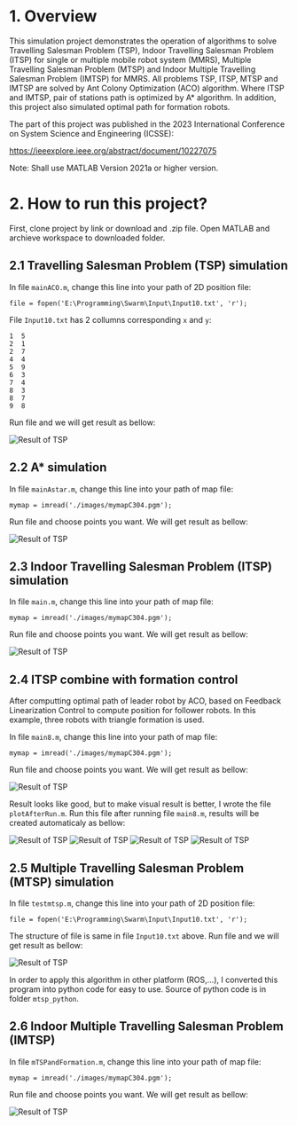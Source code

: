 # 1. Overview
This simulation project demonstrates the operation of algorithms to solve Travelling Salesman Problem (TSP), Indoor Travelling Salesman Problem (ITSP) for single or multiple mobile robot system (MMRS), Multiple Travelling Salesman Problem (MTSP) and Indoor Multiple Travelling Salesman Problem (IMTSP) for MMRS. All problems TSP, ITSP, MTSP and IMTSP are solved by Ant Colony Optimization (ACO) algorithm. Where ITSP and IMTSP, pair of stations path is optimized by A* algorithm. In addition, this project also simulated optimal path for formation robots.

The part of this project was published in the 2023 International Conference on System Science and Engineering (ICSSE):

https://ieeexplore.ieee.org/abstract/document/10227075

Note: Shall use MATLAB Version 2021a or higher version.

# 2. How to run this project?

First, clone project by link or download and  .zip file. Open MATLAB and archieve workspace to downloaded folder.

## 2.1 Travelling Salesman Problem (TSP) simulation

In file `mainACO.m`, change this line into your path of 2D position file:

`file = fopen('E:\Programming\Swarm\Input\Input10.txt', 'r');`

File `Input10.txt` has 2 collumns corresponding `x` and `y`:
```
1  5
2  1
2  7
4  4
5  9
6  3
7  4
8  3
8  7
9  8
```

Run file and we will get result as bellow:

![Result of TSP](images/ACO_10stations.png)

## 2.2 A* simulation
In file `mainAstar.m`, change this line into your path of map file:

`mymap = imread('./images/mymapC304.pgm');`

Run file and choose points you want. We will get result as bellow:

![Result of TSP](images/Astar.png)

## 2.3 Indoor Travelling Salesman Problem (ITSP) simulation

In file `main.m`, change this line into your path of map file:

`mymap = imread('./images/mymapC304.pgm');`

Run file and choose points you want. We will get result as bellow:

![Result of TSP](images/ACOvsBF_11cities.png)

## 2.4 ITSP combine with formation control

After computting optimal path of leader robot by ACO, based on Feedback Linearization Control to compute position for follower robots. In this example, three robots with triangle formation is used.

In file `main8.m`, change this line into your path of map file:

`mymap = imread('./images/mymapC304.pgm');`

Run file and choose points you want. We will get result as bellow:

![Result of TSP](images/ITSP_Station_15cities.png)

Result looks like good, but to make visual result is better, I wrote the file `plotAfterRun.m`. Run this file after running file `main8.m`, results will be created automaticaly as bellow:

![Result of TSP](images/Conference/ITSP_Station_15cities.png)
![Result of TSP](images/Conference/MovablePath.png)
![Result of TSP](images/Conference/Optimalpath.png)
![Result of TSP](images/Conference/PathBetween2Cities.png)

## 2.5 Multiple Travelling Salesman Problem (MTSP) simulation

In file `testmtsp.m`, change this line into your path of 2D position file:

`file = fopen('E:\Programming\Swarm\Input\Input10.txt', 'r');`

The structure of file is same in file `Input10.txt` above. Run file and we will get result as bellow:

![Result of TSP](images/ACO_mTSP10stations.png)

In order to apply this algorithm in other platform (ROS,...), I converted this program into python code for easy to use. Source of python code is in folder `mtsp_python`.

## 2.6 Indoor Multiple Travelling Salesman Problem (IMTSP)

In file `mTSPandFormation.m`, change this line into your path of map file:

`mymap = imread('./images/mymapC304.pgm');`

Run file and choose points you want. We will get result as bellow:

![Result of TSP](images/IMTSP_10stations.png)

